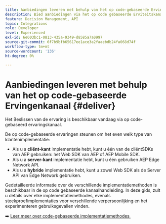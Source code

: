 ```yaml
---
title: Aanbiedingen leveren met behulp van het op code-gebaseerde Ervingenkanaal
description: Bied aanbiedingen via het op code gebaseerde Erviteitskanaal.
feature: Decision Management, API
topic: Integrations
role: Developer
level: Experienced
exl-id: 6e603bc1-0813-435a-9349-d8585a7a0997
source-git-commit: 6f7b9bfb65617ee1ace3a2faaebdb24fa068d74f
workflow-type: tm+mt
source-wordcount: '136'
ht-degree: 0%

---
```


# Aanbiedingen leveren met behulp van het op code-gebaseerde Ervingenkanaal {#deliver}

Het Beslissen van de ervaring is beschikbaar vandaag via op code-gebaseerd ervaringskanaal.

De op code-gebaseerde ervaringen steunen om het even welk type van klantenimplementatie:

* Als u a **cliënt-kant** implementatie hebt, kunt u één van de cliëntSDKs van AEP gebruiken: het Web SDK van AEP of AEP Mobile SDK.
* Als u a **server-kant** implementatie hebt, kunt u één gebruiken AEP Edge Network API.
* Als u a **hybride** implementatie hebt, kunt u zowel Web SDK als de Server API van Edge Network gebruiken.

Gedetailleerde informatie over de verschillende implementatiemethoden is beschikbaar in de op code gebaseerde kanaalhandleiding. In deze gids, zult u details over elke implementatiemethodes, evenals steekproefimplementaties voor verschillende verpersoonlijking en het experimenteren gebruiksgevallen vinden.

➡️ [&#x200B; Leer meer over code-gebaseerde implementatiemethodes &#x200B;](../../code-based/code-based-implementation-samples.md)

